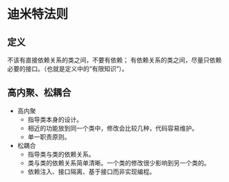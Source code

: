 # 迪米特法则

## 定义
不该有直接依赖关系的类之间，不要有依赖；
有依赖关系的类之间，尽量只依赖必要的接口。（也就是定义中的“有限知识”）。

## 高内聚、松耦合
- 高内聚
    - 指导类本身的设计。
    - 相近的功能放到同一个类中，修改会比较几种，代码容易维护。
    - 单一职责原则。
- 松耦合
    - 指导类与类的依赖关系。
    - 类与类的依赖关系简单清晰。一个类的修改很少影响到另一个类的。
    - 依赖注入、接口隔离、基于接口而非实现编程。